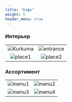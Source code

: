 ```yaml
---
title: "Кафе"
weight: 5
header_menu: true
---
```



### Интерьер
| | | 
|:-------------------------:|:-------------------------:|
| ![Kurkuma](images/rb_in4.jpg) | ![entrance](images/rb_in1.jpg) |
| ![place1](images/rb_in2.jpg) | ![place2](images/rb_in3.jpg) |

### Ассортимент
| | | 
|:-------------------------:|:-------------------------:|
| ![menu1](images/rb_m1.jpg) | ![menu2](images/rbd1.jpg) |
| ![menu3](images/rb_d2.jpg) | ![menu4](images/rb_m2.jpg) |
